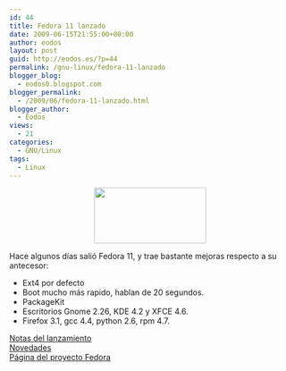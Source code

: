 ```yaml
---
id: 44
title: Fedora 11 lanzado
date: 2009-06-15T21:55:00+00:00
author: eodos
layout: post
guid: http://eodos.es/?p=44
permalink: /gnu-linux/fedora-11-lanzado
blogger_blog:
  - eodos0.blogspot.com
blogger_permalink:
  - /2009/06/fedora-11-lanzado.html
blogger_author:
  - Eodos
views:
  - 21
categories:
  - GNU/Linux
tags:
  - Linux
---
```

<a onblur="try {parent.deselectBloggerImageGracefully();} catch(e) {}" href="https://i0.wp.com/fedoraproject.org/static/images/banners/f11release.png" data-rel="lightbox-0" title=""><img style="display:block; margin:0px auto 10px; text-align:center;cursor:pointer; cursor:hand;width: 200px; height: 100px;" src="https://i0.wp.com/fedoraproject.org/static/images/banners/f11release.png" border="0" alt="" data-recalc-dims="1" /></a>

Hace algunos días salió Fedora 11, y trae bastante mejoras respecto a su antecesor:  

* Ext4 por defecto  
* Boot mucho más rapido, hablan de 20 segundos.  
* PackageKit  
* Escritorios Gnome 2.26, KDE 4.2 y XFCE 4.6.  
* Firefox 3.1, gcc 4.4, python 2.6, rpm 4.7.

[Notas del lanzamiento](http://docs.fedoraproject.org/release-notes/f11/es-ES/index.html#sect-Release_Notes-Fedora_11_Overview)  
[Novedades](http://fedoraproject.org/wiki/Releases/11/FeatureList)  
[Página del proyecto Fedora](http://fedoraproject.org/es/get-fedora)